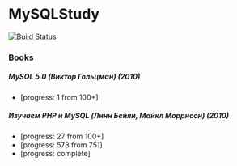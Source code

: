# MySQLStudy

[![Build Status](https://travis-ci.org/SkyStudy/MySQLStudy.svg)](https://travis-ci.org/SkyStudy/MySQLStudy)

### Books
##### MySQL 5.0 (Виктор Гольцман) (2010)
* [progress: 1 from 100+]

##### Изучаем PHP и MySQL (Линн Бейли, Майкл Моррисон) (2010)
* [progress: 27 from 100+]
* [progress: 573 from 751]
* [progress: complete]